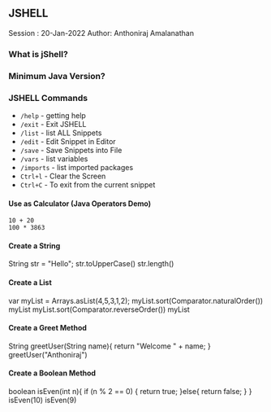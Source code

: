 ## JSHELL 
Session : 20-Jan-2022
Author: Anthoniraj Amalanathan

### What is jShell?

### Minimum Java Version?

### JSHELL Commands
- `/help` - getting help
- `/exit` - Exit JSHELL
- `/list` - list ALL Snippets
- `/edit` - Edit Snippet in Editor
- `/save` - Save Snippets into File
- `/vars` - list variables
- `/imports` - list imported packages
- `Ctrl+l` - Clear the Screen
- `Ctrl+C` - To exit from the current snippet

#### Use as Calculator (Java Operators Demo)
  ```
  10 + 20
  100 * 3863
  ```

#### Create a String
  String str = "Hello";
  str.toUpperCase()
  str.length()

#### Create a List
  var myList = Arrays.asList(4,5,3,1,2);
  myList.sort(Comparator.naturalOrder())
  myList
  myList.sort(Comparator.reverseOrder())
  myList

#### Create a Greet Method
  String greetUser(String name){
    return "Welcome " + name;
  }
  greetUser("Anthoniraj")

#### Create a Boolean Method
  boolean isEven(int n){
    if (n % 2 == 0) {
       return true;
    }else{
       return false;
    }
  }
isEven(10)
isEven(9)